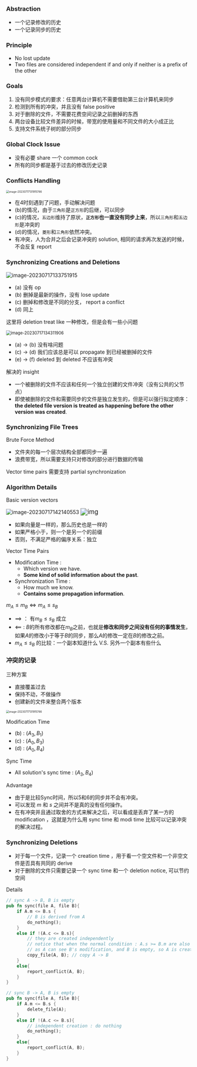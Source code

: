 ### Abstraction

- 一个记录修改的历史
- 一个记录同步的历史

### Principle

- No lost update
- Two files are considered independent if and only if neither is a prefix of the other

### Goals

1. 没有同步模式的要求：任意两台计算机不需要借助第三台计算机来同步
2. 检测到所有的冲突，并且没有 false positive
3. 对于删除的文件，不需要花费空间记录之前删掉的东西
4. 两台设备比较文件差异的时候，带宽的使用量和不同文件的大小成正比
5. 支持文件系统子树的部分同步

### Global Clock Issue

- 没有必要 share 一个 common cock
- 所有的同步都是基于过去的修改历史记录 

### Conflicts Handling

<img src="assets/image-20230717131915746.png" alt="image-20230717131915746" style="zoom: 50%;" />

- 在4时刻遇到了问题，手动解决问题
- (b)的情况，由于`三角形`是`正方形`的后继，可以同步
- (c)的情况，`五边形`维持了原状，**`正方形`也一直没有同步上来**，所以`三角形`和`五边形`是冲突的
- (d)的情况，`菱形`和`三角形`依然冲突。
- 有冲突，人为合并之后会记录冲突的 solution, 相同的请求再次发送的时候，不会反复 report

### Synchronizing Creations and Deletions

<img src="assets/image-20230717133751915.png" alt="image-20230717133751915" style="zoom:100%;" />

- (a) 没有 op
- (b) 删掉是最新的操作，没有 lose update
- (c) 删掉和修改是不同的分支， report a conflict
- (d) 同上

这里将 deletion treat like 一种修改，但是会有一些小问题

<img src="assets/image-20230717134311906.png" alt="image-20230717134311906" style="zoom:80%;" />

- (a) $\rightarrow$ (b) 没有啥问题
- (c) $\rightarrow$ (d) 我们应该总是可以 propagate 到已经被删掉的文件
- (e) $\rightarrow$ (f) deleted 到 deleted 不应该有冲突

解决的 insight

- 一个被删除的文件不应该和任何一个独立创建的文件冲突（没有公共的父节点）
- 即使被删除的文件和需要同步的文件是独立发生的，但是可以强行拟定顺序： **the deleted file version is treated as happening before the other version was created**.

### Synchronizing File Trees

Brute Force Method

- 文件夹的每一个层次结构全部都同步一遍
- 浪费带宽，所以需要支持只对修改的部分进行数据的传输

Vector time pairs 需要支持 partial synchronization

### Algorithm Details

Basic version vectors

<img src="assets/image-20230717142140553.png" alt="image-20230717142140553" style="zoom:100%;" />

<img src="assets/1ANJZOMvyOXhFiEWQ-VwMFA.png" alt="img" style="zoom: 120%;" />

- 如果向量是一样的，那么历史也是一样的
- 如果严格小于，则一个是另一个的前缀
- 否则，不满足严格的偏序关系：独立

Vector Time Pairs

- Modification Time : 
  - Which version we have.
  - **Some kind of solid information about the past**.
- Synchronization Time : 
  - How much we know.
  - **Contains some propagation information**.

$m_A \leq m_B \iff m_A \leq s_B$

- $\implies$ ： 有$m_B \leq s_B$ 成立
- $\impliedby$ : $B$的所有修改都在$m_B$之前，也就是**修改和同步之间没有任何的事情发生**，如果$A$的修改小于等于$B$的同步，那么$A$的修改一定在$B$的修改之前。
- $m_A \leq s_B$ 的比较：一个副本知道什么 V.S. 另外一个副本有些什么

### 冲突的记录

三种方案

- 直接覆盖过去
- 保持不动，不做操作
- 创建新的文件来整合两个版本

<img src="assets/image-20230717131915746.png" alt="image-20230717131915746" style="zoom: 50%;" />

Modification Time 

- (b) : $(A_3, B_1)$
- (c) : $(A_0, B_3)$
- (d) : $(A_0, B_4)$

Sync Time

- All solution's sync time : $(A_3, B_4)$

Advantage

- 由于是比较Sync时间，所以5和6的同步并不会有冲突。
- 可以发现 $m$ 和 $s$ 之间并不是真的没有任何操作。
- 在有冲突并且通过取舍的方式来解决之后，可以看成是丢弃了某一方的 modification ，这就是为什么用 sync time 和 modi time 比较可以记录冲突的解决过程。

### Synchronizing Deletions

- 对于每一个文件，记录一个 creation time ，用于看一个空文件和一个非空文件是否具有共同的 derive
- 对于删除的文件只需要记录一个 sync time 和一个 deletion notice, 可以节约空间

Details

```rust
// sync A -> B, B is empty
pub fn sync(file A, file B){
    if A.m <= B.s {
        // B is derived from A
        do_nothing();
    }
    else if !(A.c <= B.s){
        // they are created independently
        // notice that when the normal condition : A.s >= B.m are also satisfied here
        // as A can see B's modification, and B is empty, so A is created based on B
        copy_file(A, B); // copy A -> B
    }
    else{
        report_conflict(A, B);
    }
}

// sync B -> A, B is empty
pub fn sync(file A, file B){
    if A.m <= B.s {
        delete_file(A);
    }
    else if !(A.c <= B.s){
        // independent creation : do nothing
        do_nothing();
    }
    else{
        report_conflict(A, B);
    }
}
```